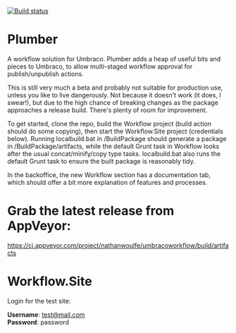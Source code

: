 [![Build status](https://ci.appveyor.com/api/projects/status/ap94da7169wk0g0v?svg=true)](https://ci.appveyor.com/project/nathanwoulfe/umbracoworkflow)


Plumber
=========
A workflow solution for Umbraco. Plumber adds a heap of useful bits and pieces to Umbraco, to allow multi-staged workflow approval for publish/unpublish actions. 

This is still very much a beta and probably not suitable for production use, unless you like to live dangerously. Not because it doesn't work (it does, I swear!), but due to the high chance of breaking changes as the package approaches a release build. There's plenty of room for improvement.

To get started, clone the repo, build the Workflow project (build action should do some copying), then start the Workflow.Site project (credentials below). Running localbuild.bat in /BuildPackage should generate a package in /BuildPackage/artifacts, while the default Grunt task in Workflow looks after the usual concat/minify/copy type tasks. localbuild.bat also runs the default Grunt task to ensure the built package is reasonably tidy.

In the backoffice, the new Workflow section has a documentation tab, which should offer a bit more explanation of features and processes.

Grab the latest release from AppVeyor:
=========
https://ci.appveyor.com/project/nathanwoulfe/umbracoworkflow/build/artifacts

Workflow.Site
=========
Login for the test site:

**Username**: test@mail.com<br/>
**Password**: password


